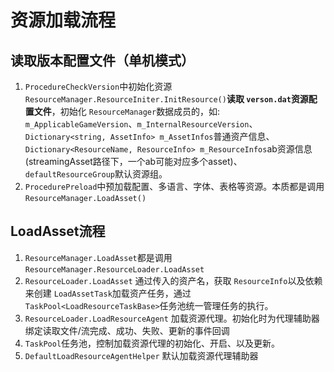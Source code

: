 # 资源加载流程

## 读取版本配置文件（单机模式）

1. `ProcedureCheckVersion`中初始化资源 `ResourceManager.ResourceIniter.InitResource()`**读取 `verson.dat`资源配置文件**，初始化 `ResourceManager`数据成员的，如: `m_ApplicableGameVersion`、`m_InternalResourceVersion`、`Dictionary<string, AssetInfo> m_AssetInfos`普通资产信息、`Dictionary<ResourceName, ResourceInfo> m_ResourceInfos`ab资源信息(streamingAsset路径下，一个ab可能对应多个asset)、`defaultResourceGroup`默认资源组。
2. `ProcedurePreload`中预加载配置、多语言、字体、表格等资源。本质都是调用 `ResourceManager.LoadAsset()`

## LoadAsset流程

1. `ResourceManager.LoadAsset`都是调用 `ResourceManager.ResourceLoader.LoadAsset`
2. `ResourceLoader.LoadAsset` 通过传入的资产名，获取 `ResourceInfo`以及依赖来创建 `LoadAssetTask`加载资产任务，通过 `TaskPool<LoadResourceTaskBase>`任务池统一管理任务的执行。
3. `ResourceLoader.LoadResourceAgent` 加载资源代理。初始化时为代理辅助器绑定读取文件/流完成、成功、失败、更新的事件回调
4. `TaskPool`任务池，控制加载资源代理的初始化、开启、以及更新。
5. `DefaultLoadResourceAgentHelper` 默认加载资源代理辅助器